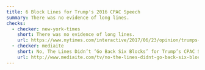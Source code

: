 ```yaml
---
title: 6 Block Lines for Trump's 2016 CPAC Speech
summary: There was no evidence of long lines.
checks:
  - checker: new-york-times
    short: There was no evidence of long lines.
    url: https://www.nytimes.com/interactive/2017/06/23/opinion/trumps-lies.html
  - checker: mediaite
    short: No, The Lines Didn’t ‘Go Back Six Blocks’ for Trump’s CPAC Speech
    url: http://www.mediaite.com/tv/no-the-lines-didnt-go-back-six-blocks-for-trumps-cpac-speech/
---
```

